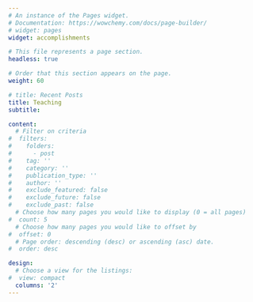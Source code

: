 ```yaml
---
# An instance of the Pages widget.
# Documentation: https://wowchemy.com/docs/page-builder/
# widget: pages
widget: accomplishments

# This file represents a page section.
headless: true

# Order that this section appears on the page.
weight: 60

# title: Recent Posts
title: Teaching
subtitle:

content:
  # Filter on criteria
#  filters:
#    folders:
#      - post
#    tag: ''
#    category: ''
#    publication_type: ''
#    author: ''
#    exclude_featured: false
#    exclude_future: false
#    exclude_past: false
  # Choose how many pages you would like to display (0 = all pages)
#  count: 5
  # Choose how many pages you would like to offset by
#  offset: 0
  # Page order: descending (desc) or ascending (asc) date.
#  order: desc

design:
  # Choose a view for the listings:
#  view: compact
  columns: '2'
---
```

